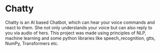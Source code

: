 # Chatty
Chatty is an AI based Chatbot, which can hear your voice commands and react to them. She not only understands your voice but can also
reply to you via audio of hers. This project was made using principles of
NLP, machine learning and some python libraries like
speech_recognition, gtts, NumPy, Transformers etc.
